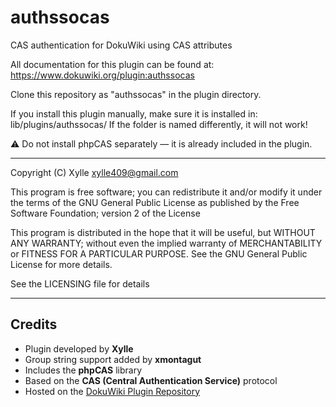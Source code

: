 authssocas
===========

CAS authentication for DokuWiki using CAS attributes

All documentation for this plugin can be found at:
https://www.dokuwiki.org/plugin:authssocas

Clone this repository as "authssocas" in the plugin directory.

If you install this plugin manually, make sure it is installed in:
lib/plugins/authssocas/
If the folder is named differently, it will not work!

⚠️ Do not install phpCAS separately — it is already included in the plugin.


----
Copyright (C) Xylle <xylle409@gmail.com>

This program is free software; you can redistribute it and/or modify
it under the terms of the GNU General Public License as published by
the Free Software Foundation; version 2 of the License

This program is distributed in the hope that it will be useful,
but WITHOUT ANY WARRANTY; without even the implied warranty of
MERCHANTABILITY or FITNESS FOR A PARTICULAR PURPOSE.  See the
GNU General Public License for more details.

See the LICENSING file for details

----

## Credits

- Plugin developed by **Xylle**
- Group string support added by **xmontagut**
- Includes the **phpCAS** library
- Based on the **CAS (Central Authentication Service)** protocol
- Hosted on the [DokuWiki Plugin Repository](https://www.dokuwiki.org/plugin:authssocas)